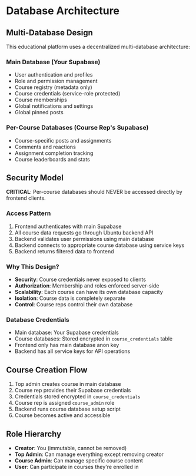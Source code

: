 # Database Architecture

## Multi-Database Design

This educational platform uses a decentralized multi-database architecture:

### Main Database (Your Supabase)
- User authentication and profiles
- Role and permission management  
- Course registry (metadata only)
- Course credentials (service-role protected)
- Course memberships
- Global notifications and settings
- Global pinned posts

### Per-Course Databases (Course Rep's Supabase)
- Course-specific posts and assignments
- Comments and reactions
- Assignment completion tracking
- Course leaderboards and stats

## Security Model

**CRITICAL**: Per-course databases should NEVER be accessed directly by frontend clients.

### Access Pattern
1. Frontend authenticates with main Supabase
2. All course data requests go through Ubuntu backend API
3. Backend validates user permissions using main database
4. Backend connects to appropriate course database using service keys
5. Backend returns filtered data to frontend

### Why This Design?
- **Security**: Course credentials never exposed to clients
- **Authorization**: Membership and roles enforced server-side
- **Scalability**: Each course can have its own database capacity
- **Isolation**: Course data is completely separate
- **Control**: Course reps control their own database

### Database Credentials
- Main database: Your Supabase credentials
- Course databases: Stored encrypted in `course_credentials` table
- Frontend only has main database anon key
- Backend has all service keys for API operations

## Course Creation Flow
1. Top admin creates course in main database
2. Course rep provides their Supabase credentials  
3. Credentials stored encrypted in `course_credentials`
4. Course rep is assigned `course_admin` role
5. Backend runs course database setup script
6. Course becomes active and accessible

## Role Hierarchy
- **Creator**: You (immutable, cannot be removed)
- **Top Admin**: Can manage everything except removing creator
- **Course Admin**: Can manage specific course content
- **User**: Can participate in courses they're enrolled in